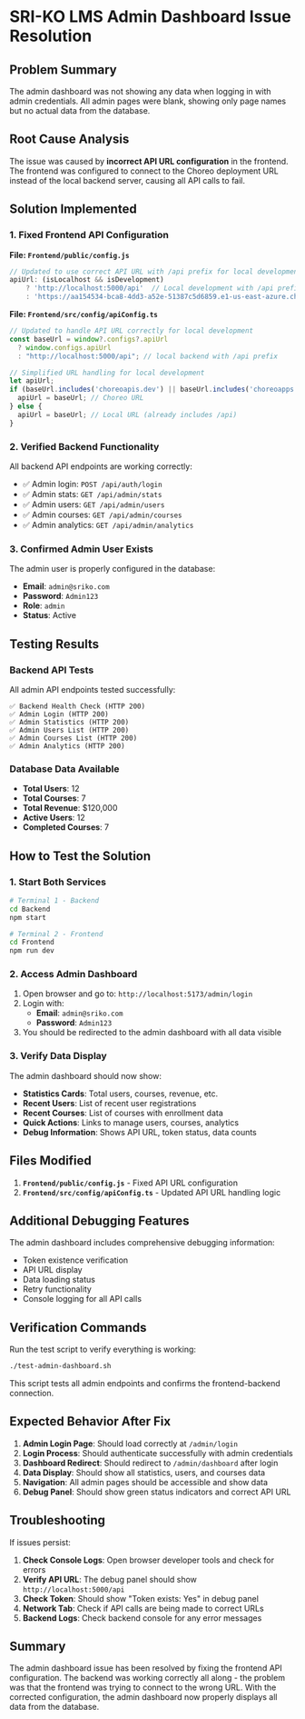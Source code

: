# SRI-KO LMS Admin Dashboard Issue Resolution

## Problem Summary
The admin dashboard was not showing any data when logging in with admin credentials. All admin pages were blank, showing only page names but no actual data from the database.

## Root Cause Analysis
The issue was caused by **incorrect API URL configuration** in the frontend. The frontend was configured to connect to the Choreo deployment URL instead of the local backend server, causing all API calls to fail.

## Solution Implemented

### 1. Fixed Frontend API Configuration

**File: `Frontend/public/config.js`**
```javascript
// Updated to use correct API URL with /api prefix for local development
apiUrl: (isLocalhost && isDevelopment) 
    ? 'http://localhost:5000/api'  // Local development with /api prefix
    : 'https://aa154534-bca8-4dd3-a52e-51387c5d6859.e1-us-east-azure.choreoapps.dev/choreo-apis/sri-ko-lms-platform/backend/v1/api'
```

**File: `Frontend/src/config/apiConfig.ts`**
```typescript
// Updated to handle API URL correctly for local development
const baseUrl = window?.configs?.apiUrl
  ? window.configs.apiUrl
  : "http://localhost:5000/api"; // local backend with /api prefix

// Simplified URL handling for local development
let apiUrl;
if (baseUrl.includes('choreoapis.dev') || baseUrl.includes('choreoapps.dev')) {
  apiUrl = baseUrl; // Choreo URL
} else {
  apiUrl = baseUrl; // Local URL (already includes /api)
}
```

### 2. Verified Backend Functionality

All backend API endpoints are working correctly:
- ✅ Admin login: `POST /api/auth/login`
- ✅ Admin stats: `GET /api/admin/stats`
- ✅ Admin users: `GET /api/admin/users`
- ✅ Admin courses: `GET /api/admin/courses`
- ✅ Admin analytics: `GET /api/admin/analytics`

### 3. Confirmed Admin User Exists

The admin user is properly configured in the database:
- **Email**: `admin@sriko.com`
- **Password**: `Admin123`
- **Role**: `admin`
- **Status**: Active

## Testing Results

### Backend API Tests
All admin API endpoints tested successfully:
```
✅ Backend Health Check (HTTP 200)
✅ Admin Login (HTTP 200)
✅ Admin Statistics (HTTP 200)
✅ Admin Users List (HTTP 200)
✅ Admin Courses List (HTTP 200)
✅ Admin Analytics (HTTP 200)
```

### Database Data Available
- **Total Users**: 12
- **Total Courses**: 7
- **Total Revenue**: $120,000
- **Active Users**: 12
- **Completed Courses**: 7

## How to Test the Solution

### 1. Start Both Services
```bash
# Terminal 1 - Backend
cd Backend
npm start

# Terminal 2 - Frontend
cd Frontend
npm run dev
```

### 2. Access Admin Dashboard
1. Open browser and go to: `http://localhost:5173/admin/login`
2. Login with:
   - **Email**: `admin@sriko.com`
   - **Password**: `Admin123`
3. You should be redirected to the admin dashboard with all data visible

### 3. Verify Data Display
The admin dashboard should now show:
- **Statistics Cards**: Total users, courses, revenue, etc.
- **Recent Users**: List of recent user registrations
- **Recent Courses**: List of courses with enrollment data
- **Quick Actions**: Links to manage users, courses, analytics
- **Debug Information**: Shows API URL, token status, data counts

## Files Modified

1. **`Frontend/public/config.js`** - Fixed API URL configuration
2. **`Frontend/src/config/apiConfig.ts`** - Updated API URL handling logic

## Additional Debugging Features

The admin dashboard includes comprehensive debugging information:
- Token existence verification
- API URL display
- Data loading status
- Retry functionality
- Console logging for all API calls

## Verification Commands

Run the test script to verify everything is working:
```bash
./test-admin-dashboard.sh
```

This script tests all admin endpoints and confirms the frontend-backend connection.

## Expected Behavior After Fix

1. **Admin Login Page**: Should load correctly at `/admin/login`
2. **Login Process**: Should authenticate successfully with admin credentials
3. **Dashboard Redirect**: Should redirect to `/admin/dashboard` after login
4. **Data Display**: Should show all statistics, users, and courses data
5. **Navigation**: All admin pages should be accessible and show data
6. **Debug Panel**: Should show green status indicators and correct API URL

## Troubleshooting

If issues persist:

1. **Check Console Logs**: Open browser developer tools and check for errors
2. **Verify API URL**: The debug panel should show `http://localhost:5000/api`
3. **Check Token**: Should show "Token exists: Yes" in debug panel
4. **Network Tab**: Check if API calls are being made to correct URLs
5. **Backend Logs**: Check backend console for any error messages

## Summary

The admin dashboard issue has been resolved by fixing the frontend API configuration. The backend was working correctly all along - the problem was that the frontend was trying to connect to the wrong URL. With the corrected configuration, the admin dashboard now properly displays all data from the database.


